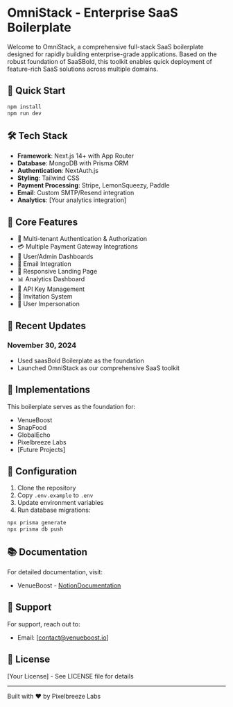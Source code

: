 # OmniStack - Enterprise SaaS Boilerplate

Welcome to OmniStack, a comprehensive full-stack SaaS boilerplate designed for rapidly building enterprise-grade applications. Based on the robust foundation of SaaSBold, this toolkit enables quick deployment of feature-rich SaaS solutions across multiple domains.

## 🚀 Quick Start

```bash
npm install
npm run dev
```

## 🛠 Tech Stack

- **Framework**: Next.js 14+ with App Router
- **Database**: MongoDB with Prisma ORM
- **Authentication**: NextAuth.js
- **Styling**: Tailwind CSS
- **Payment Processing**: Stripe, LemonSqueezy, Paddle
- **Email**: Custom SMTP/Resend integration
- **Analytics**: [Your analytics integration]

## 🎯 Core Features

- 🔐 Multi-tenant Authentication & Authorization
- 💳 Multiple Payment Gateway Integrations
- 👥 User/Admin Dashboards
- 📧 Email Integration
- 🎨 Responsive Landing Page
- 📊 Analytics Dashboard
- 🔑 API Key Management
- 📨 Invitation System
- 👤 User Impersonation

## 📝 Recent Updates

### November 30, 2024
- Used saasBold Boilerplate as the foundation
- Launched OmniStack as our comprehensive SaaS toolkit


## 🏢 Implementations

This boilerplate serves as the foundation for:
- VenueBoost
- SnapFood
- GlobalEcho
- Pixelbreeze Labs
- [Future Projects]

## 🔧 Configuration

1. Clone the repository
2. Copy `.env.example` to `.env`
3. Update environment variables
4. Run database migrations:
```bash
npx prisma generate
npx prisma db push
```

## 📚 Documentation

For detailed documentation, visit:
- VenueBoost - [NotionDocumentation](#)

## 🤝 Support

For support, reach out to:
- Email: [contact@venueboost.io]

## 📜 License

[Your License] - See LICENSE file for details

---

Built with ❤️ by Pixelbreeze Labs
